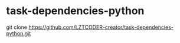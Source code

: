 # task-dependencies-python
git clone https://github.com/LZTCODER-creator/task-dependencies-python.git
